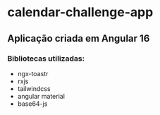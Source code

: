﻿# calendar-challenge-app
 ## Aplicação criada em Angular 16
 
### Bibliotecas utilizadas:
* ngx-toastr
* rxjs
* tailwindcss
* angular material
* base64-js
